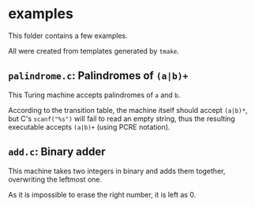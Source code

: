 # examples

This folder contains a few examples.

All were created from templates generated by `tmake`.

## `palindrome.c`: Palindromes of `(a|b)+`

This Turing machine accepts palindromes of `a` and `b`.

According to the transition table, the machine itself should accept `(a|b)*`, but C's `scanf("%s")` will fail to read an empty string, thus the resulting executable accepts `(a|b)+` (using PCRE notation).


## `add.c`: Binary adder

This machine takes two integers in binary and adds them together, overwriting the leftmost one.

As it is impossible to erase the right number, it is left as 0.
